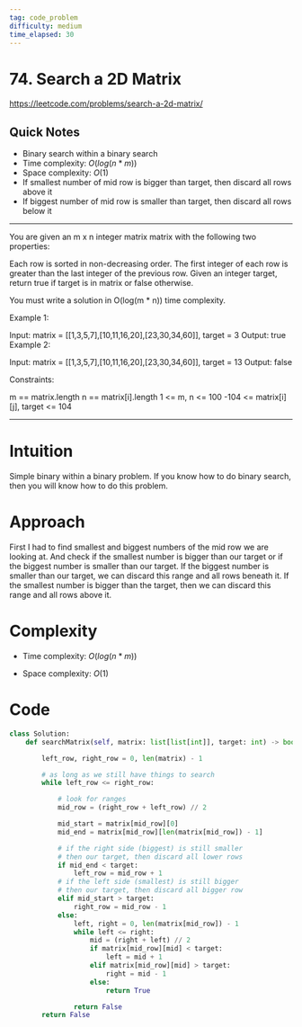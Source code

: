 ```yaml
---
tag: code_problem
difficulty: medium
time_elapsed: 30
---
```


# 74. Search a 2D Matrix
<https://leetcode.com/problems/search-a-2d-matrix/>

## Quick Notes

- Binary search within a binary search
- Time complexity: $O(log(n * m))$
- Space complexity: $O(1)$
- If smallest number of mid row is bigger than target, then discard all rows above it
- If biggest number of mid row is smaller than target, then discard all rows below it

---

You are given an m x n integer matrix matrix with the following two properties:

Each row is sorted in non-decreasing order.
The first integer of each row is greater than the last integer of the previous row.
Given an integer target, return true if target is in matrix or false otherwise.

You must write a solution in O(log(m * n)) time complexity.

 

Example 1:


Input: matrix = [[1,3,5,7],[10,11,16,20],[23,30,34,60]], target = 3
Output: true
Example 2:


Input: matrix = [[1,3,5,7],[10,11,16,20],[23,30,34,60]], target = 13
Output: false
 

Constraints:

m == matrix.length
n == matrix[i].length
1 <= m, n <= 100
-104 <= matrix[i][j], target <= 104

---

# Intuition
<!-- Describe your first thoughts on how to solve this problem. -->
Simple binary within a binary problem. If you know how to do binary search, then you will know how to do this problem.

# Approach
<!-- Describe your approach to solving the problem. -->
First I had to find smallest and biggest numbers of the mid row we are looking at. And check if the smallest number is bigger than our target or if the biggest number is smaller than our target. If the biggest number is smaller than our target, we can discard this range and all rows beneath it. If the smallest number is bigger than the target, then we can discard this range and all rows above it.

# Complexity
- Time complexity: $O(log(n * m))$

- Space complexity: $O(1)$

# Code
```python
class Solution:
    def searchMatrix(self, matrix: list[list[int]], target: int) -> bool:

        left_row, right_row = 0, len(matrix) - 1

        # as long as we still have things to search
        while left_row <= right_row:

            # look for ranges
            mid_row = (right_row + left_row) // 2

            mid_start = matrix[mid_row][0]
            mid_end = matrix[mid_row][len(matrix[mid_row]) - 1]

            # if the right side (biggest) is still smaller
            # then our target, then discard all lower rows
            if mid_end < target:
                left_row = mid_row + 1
            # if the left side (smallest) is still bigger
            # then our target, then discard all bigger row
            elif mid_start > target:
                right_row = mid_row - 1
            else:
                left, right = 0, len(matrix[mid_row]) - 1
                while left <= right:
                    mid = (right + left) // 2
                    if matrix[mid_row][mid] < target:
                        left = mid + 1
                    elif matrix[mid_row][mid] > target:
                        right = mid - 1
                    else:
                        return True

                return False
        return False

```
